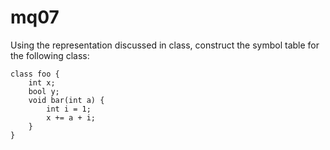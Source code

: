 # mq07

Using the representation discussed in class, construct the symbol table for the following class:

```
class foo {
	int x;
	bool y;
	void bar(int a) {
		int i = 1;
		x += a + i;
	}
}
```
